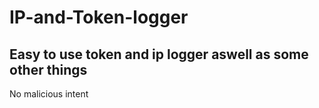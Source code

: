 # IP-and-Token-logger

## Easy to use token and ip logger aswell as some other things

No malicious intent
